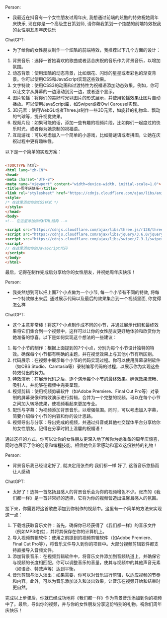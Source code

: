 Person: 

- 我最近在抖音有一个女性朋友过周年庆, 我想通过前端的炫酷的特效祝她周年庆快乐, 现在你是一个高级生日策划师, 请你帮我策划一个炫酷的前端特效祝我的女性朋友周年庆快乐

ChatGPT: 

- 为了给你的女性朋友制作一个炫酷的前端特效，我推荐以下几个方面的设计： 
1. 背景音乐：选择一首她喜欢的歌曲或者适合庆祝的音乐作为背景音乐，以增加氛围。 
2. 动态背景：使用炫酷的动态背景，比如烟花、闪烁的星星或者彩色的渐变背景。你可以使用CSS和JavaScript实现这些效果。 
3. 文字特效：使用CSS3的动画和过渡特性为祝福语添加动态效果。例如，你可以让文字从屏幕的一边滚动到另一边，或者逐个显示。 
4. 图片轮播：将你们的美好时光以图片的形式展示，并使用轮播效果让图片自动播放。可以使用JavaScript库，如Swiper或者Owl Carousel实现。 
5. 3D元素：使用WebGL或者Three.js制作一些3D元素，如旋转的礼物盒、飘动的气球等，提升视觉效果。 
6. 视频片段：如果可能的话，添加一些有趣的视频片段，比如你们一起度过的快乐时光，或者你为她录制的祝福语。 
7. 互动游戏：可以考虑加入一个简单的小游戏，比如猜谜语或者拼图，让她在庆祝过程中更有趣味性。

以下是一个简单的实现方案：

```html

<!DOCTYPE html>
<html lang="zh-CN">
<head>
<meta charset="UTF-8">
<meta name="viewport" content="width=device-width, initial-scale=1.0">
<title>周年庆快乐</title>
<link rel="stylesheet" href="https://cdnjs.cloudflare.com/ajax/libs/animate.css/4.1.1/animate.min.css"/>
<style>
/* 在这里添加你的CSS样式 */
</style>
</head>
<body>
<!-- 在这里添加你的HTML结构 -->

<script src="https://cdnjs.cloudflare.com/ajax/libs/three.js/r128/three.min.js"></script>
<script src="https://cdnjs.cloudflare.com/ajax/libs/jquery/3.6.0/jquery.min.js"></script>
<script src="https://cdnjs.cloudflare.com/ajax/libs/swiper/7.3.1/swiper-bundle.min.js"></script>
<script>
// 在这里添加你的JavaScript代码
</script>
</body>
</html>
```

最后，记得在制作完成后分享给你的女性朋友，并祝她周年庆快乐！

Person: 

- 我突然想到可以把上面7个小点做为一个小节, 每一个小节有不同的特效, 将每一个特效做出来后, 通过展示代码以及最后的效果集合到一个视频里面, 你觉得怎么样

ChatGPT: 

- 这个主意非常棒！将这7个小点制作成不同的小节，并通过展示代码和最终效果将它们集合到一个视频中，这样可以让你的女性朋友更好地体验和欣赏你为她准备的惊喜。以下是如何实现这个想法的一些建议： 
1. 每个小节的制作：根据上面提到的7个小点，分别为每个小节设计独特的特效。确保每个小节都有明确的主题，并在视觉效果上与其他小节有所区别。 
2. 代码展示：在视频中展示每个小节的代码实现过程。你可以使用屏幕录制软件（如OBS Studio、Camtasia等）录制编写代码的过程，以展示你为实现这些特效付出的努力。 
3. 特效演示：在展示代码之后，逐个演示每个小节的最终效果。确保效果流畅、吸引人，并能够在视频中完美呈现。 
4. 视频剪辑：使用视频剪辑软件（如Adobe Premiere、Final Cut Pro等）对录制的屏幕录像和特效演示进行剪辑，合并为一个完整的视频。可以在每个小节之间加入转场效果，使视频看起来更加专业。 
5. 配乐与字幕：为视频添加背景音乐，以增强氛围。同时，可以考虑加入字幕，简要介绍每个小节的内容和你的设计思路。 
6. 视频导出与分享：导出完成的视频，并通过抖音或其他社交媒体平台分享给你的女性朋友。记得在分享时附上温馨的祝福语！

通过这样的方式，你可以让你的女性朋友更深入地了解你为她准备的周年庆惊喜，同时也展示了你的创意和编程技能。相信她会非常感动和喜欢这份独特的礼物！

Person: 

- 背景音乐我已经设定好了, 就决定用张杰的 我们都一样 好了, 这首音乐悠扬而让人感动

ChatGPT: 

- 太好了！选择一首悠扬且感人的背景音乐会为你的视频增色不少。张杰的《我们都一样》是一首非常好的选择，它将为你的视频营造出温馨且感人的氛围。

接下来，你需要将这首歌曲添加到你制作的视频中。这里有一个简单的方法来实现这一点： 

1. 下载或获取音乐文件：首先，确保你已经获得了《我们都一样》的音乐文件（例如MP3格式），并将其保存在你的计算机上。 
2. 导入视频剪辑软件：使用之前提到的视频剪辑软件（如Adobe Premiere、Final Cut Pro等），将音乐文件导入到你的项目中。大部分视频剪辑软件都支持直接导入音频文件。 
3. 添加背景音乐：在视频剪辑软件中，将音乐文件添加到音频轨道上，并确保它与视频的长度相匹配。你可以调整音乐的音量，使其与视频中的其他声音元素（如语音、特效声等）达到平衡。 
4. 音乐剪辑与淡入淡出：如果需要，你可以对音乐进行剪辑，以适应视频的节奏和内容。此外，可以为音乐添加淡入和淡出效果，让音乐在视频开始和结束时更自然。

完成以上步骤后，你就已经成功地将《我们都一样》作为背景音乐添加到你的视频中了。最后，导出你的视频，并与你的女性朋友分享这份特别的礼物。祝你们周年庆快乐！
